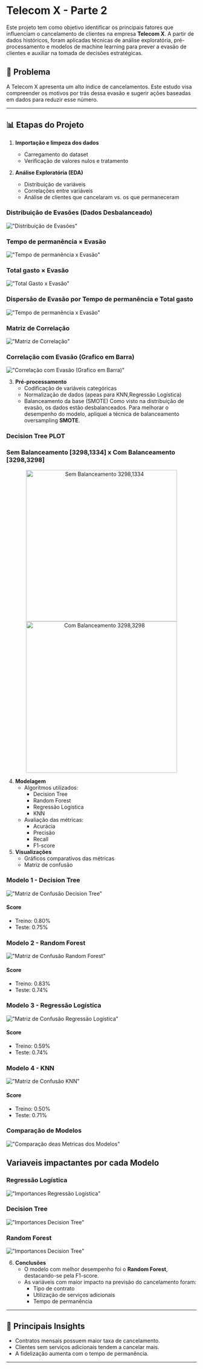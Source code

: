 # Telecom X - Parte 2

Este projeto tem como objetivo identificar os principais fatores que influenciam o cancelamento de clientes na empresa **Telecom X**. A partir de dados históricos, foram aplicadas técnicas de análise exploratória, pré-processamento e modelos de machine learning para prever a evasão de clientes e auxiliar na tomada de decisões estratégicas.


## 🧠 Problema

A Telecom X apresenta um alto índice de cancelamentos. Este estudo visa compreender os motivos por trás dessa evasão e sugerir ações baseadas em dados para reduzir esse número.

---

## 📊 Etapas do Projeto

1. **Importação e limpeza dos dados**
   - Carregamento do dataset
   - Verificação de valores nulos e tratamento

2. **Análise Exploratória (EDA)**
   - Distribuição de variáveis
   - Correlações entre variáveis
   - Análise de clientes que cancelaram vs. os que permaneceram

### Distribuição de Evasões (Dados Desbalanceado)
!["Distribuição de Evasões"](./OUTPUT/churn_distribution.png)

### Tempo de permanência × Evasão
!["Tempo de permanência x Evasão"](./OUTPUT/Tenure_churn.png)
### Total gasto × Evasão
!["Total Gasto x Evasão"](./OUTPUT/Charges_churn.png)
### Dispersão de Evasão por Tempo de permanência e Total gasto
!["Tempo de permanência x Evasão"](./OUTPUT/Charges_ternure_scatter.png)

### Matriz de Correlação
!["Matriz de Correlação"](./OUTPUT/Correlation_Matrix.png)
### Correlação com Evasão (Grafico em Barra)
!["Correlação com Evasão (Grafico em Barra)"](./OUTPUT/correlation_churn_only.png)

3. **Pré-processamento**
   - Codificação de variáveis categóricas
   - Normalização de dados (apeas para KNN,Regressão Logística)
   - Balanceamento da base (SMOTE)
Como visto na distribuição de evasão, os dados estão desbalanceados. Para melhorar o desempenho do modelo, apliquei a técnica de balanceamento oversampling **SMOTE**.
### Decision Tree PLOT
### Sem Balanceamento [3298,1334] x Com Balanceamento [3298,3298]
<div align="center">
<img src="./OUTPUT/_tree_No_Balance.png" alt="Sem Balanceamento 3298,1334" width="400">
<img src="./OUTPUT/_tree_Balance.png" alt="Com Balanceamento 3298,3298" width="400">
</div>

4. **Modelagem**
   - Algoritmos utilizados:
     - Decision Tree
     - Random Forest
     - Regressão Logística
     - KNN
   - Avaliação das métricas:
     - Acurácia
     - Precisão
     - Recall
     - F1-score
5. **Visualizações**
   - Gráficos comparativos das métricas
   - Matriz de confusão
### Modelo 1 - Decision Tree
!["Matriz de Confusão Decision Tree"](./OUTPUT/ConfusionMatrix_Decision_Tree.png)
#### Score
- Treino: 0.80%
- Teste: 0.75%
### Modelo 2 - Random Forest
!["Matriz de Confusão Random Forest"](./OUTPUT/ConfusionMatrix_random_forest.png)
#### Score
- Treino: 0.83%
- Teste: 0.74%
### Modelo 3 - Regressão Logística
!["Matriz de Confusão Regressão Logística"](./OUTPUT/ConfusionMatrix_Logistic%20Regression.png)
#### Score
- Treino: 0.59%
- Teste: 0.74%

### Modelo 4 - KNN
!["Matriz de Confusão KNN"](./OUTPUT/ConfusionMatrix_KNN.png)
#### Score
- Treino: 0.50%
- Teste: 0.71%

### Comparação de Modelos
!["Comparação deas Metricas dos Modelos"](./OUTPUT/comparacao_modelos_machinelearning.png)

## Variaveis impactantes por cada Modelo 
### Regressão Logística
!["Importances Regressão Logística"](./OUTPUT/Regressão%20Logística_importance.png)
### Decision Tree
!["Importances Decision Tree"](./OUTPUT/Decision%20Tree_importance.png)
### Random Forest
!["Importances Decision Tree"](./OUTPUT/Random%20Forest_importance.png)

6. **Conclusões**
   - O modelo com melhor desempenho foi o **Random Forest**, destacando-se pela F1-score.
   - As variáveis com maior impacto na previsão do cancelamento foram:
     - Tipo de contrato
     - Utilização de serviços adicionais
     - Tempo de permanência

---

## 📌 Principais Insights

- Contratos mensais possuem maior taxa de cancelamento.
- Clientes sem serviços adicionais tendem a cancelar mais.
- A fidelização aumenta com o tempo de permanência.

---


